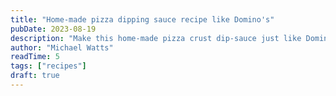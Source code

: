```yaml
---
title: "Home-made pizza dipping sauce recipe like Domino's"
pubDate: 2023-08-19
description: "Make this home-made pizza crust dip-sauce just like Domino's"
author: "Michael Watts"
readTime: 5
tags: ["recipes"]
draft: true
---
```

